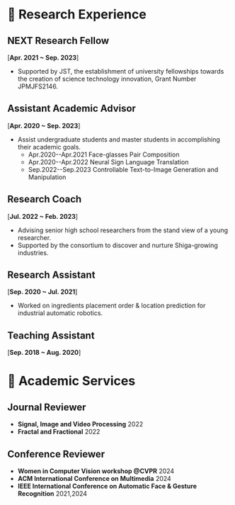 # 🌱 Research Experience

## NEXT Research Fellow
[**Apr. 2021 ~ Sep. 2023**] 

- Supported by JST, the establishment of university fellowships towards the creation of science technology innovation, Grant Number JPMJFS2146.

## Assistant Academic Advisor
[**Apr. 2020 ~ Sep. 2023**]
- Assist undergraduate students and master students in accomplishing their academic goals.
	* Apr.2020--Apr.2021 Face-glasses Pair Composition
	* Apr.2020--Apr.2022 Neural Sign Language Translation
	* Sep.2022--Sep.2023 Controllable Text-to-Image Generation and Manipulation

## Research Coach
[**Jul. 2022 ~ Feb. 2023**] 
- Advising senior high school researchers from the stand view of a young researcher.
- Supported by the consortium to discover and nurture Shiga-growing industries.

## Research Assistant
[**Sep. 2020 ~ Jul. 2021**] 
- Worked on ingredients placement order & location prediction for industrial automatic robotics.

## Teaching Assistant
[**Sep. 2018 ~ Aug. 2020**] 


# 🍬 Academic Services

## Journal Reviewer
- **Signal, Image and Video Processing** 2022
- **Fractal and Fractional** 2022

## Conference Reviewer
- **Women in Computer Vision workshop @CVPR** 2024
- **ACM International Conference on Multimedia** 2024
- **IEEE International Conference on Automatic Face & Gesture Recognition** 2021,2024

